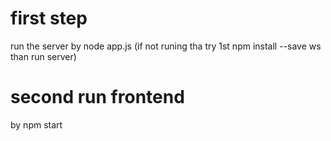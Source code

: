 # first step
 run the server by
 node app.js
 (if not runing tha try 1st 
 npm install --save ws than run server)

# second run frontend
by npm start